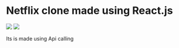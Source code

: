 # Netflix clone made using React.js
<img src='https://i.pinimg.com/564x/b1/d4/0d/b1d40d899da50c2f99ebe3474535aac9.jpg' />
<img src='https://i.pinimg.com/564x/50/39/a9/5039a9214b86df32659da8a6d4d45a11.jpg' />

Its is made using Api calling




